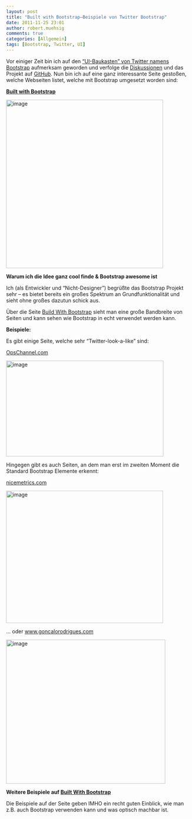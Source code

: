 ```yaml
---
layout: post
title: "Built with Bootstrap–Beispiele von Twitter Bootstrap"
date: 2011-11-25 23:01
author: robert.muehsig
comments: true
categories: [Allgemein]
tags: [Bootstrap, Twitter, UI]
---
```

<p>Vor einiger Zeit bin ich auf den <a href="http://code-inside.de/blog/2011/10/07/twitter-bootstrap-als-ui-baukasten/">“UI-Baukasten” von Twitter namens Bootstrap</a> aufmerksam geworden und verfolge die <a href="http://groups.google.com/group/twitter-bootstrap">Diskussionen</a> und das Projekt auf <a href="https://github.com/twitter/bootstrap">GitHub</a>. Nun bin ich auf eine ganz interessante Seite gestoßen, welche Webseiten listet, welche mit Bootstrap umgesetzt worden sind:</p> <p><a href="http://builtwithbootstrap.tumblr.com/"><strong>Built with Bootstrap</strong></a></p> <p><a href="http://builtwithbootstrap.tumblr.com/"><img style="background-image: none; border-bottom: 0px; border-left: 0px; padding-left: 0px; padding-right: 0px; display: inline; border-top: 0px; border-right: 0px; padding-top: 0px" title="image" border="0" alt="image" src="{{BASE_PATH}}/assets/wp-images/image1409.png" width="426" height="457"></a></p> <p><strong>Warum ich die Idee ganz cool finde &amp; Bootstrap awesome ist</strong></p> <p>Ich (als Entwickler und “Nicht-Designer”) begrüßte das Bootstrap Projekt sehr – es bietet bereits ein großes Spektrum an Grundfunktionalität und sieht ohne großes dazutun schick aus.</p> <p>Über die Seite <a href="http://builtwithbootstrap.tumblr.com/">Build With Bootstrap</a> sieht man eine große Bandbreite von Seiten und kann sehen wie Bootstrap in echt verwendet werden kann.</p> <p><strong>Beispiele:</strong></p> <p>Es gibt einige Seite, welche sehr “Twitter-look-a-like” sind:</p> <p><a href="https://www.opschannel.com/">OpsChannel.com</a></p> <p><a href="https://www.opschannel.com/"><img style="background-image: none; border-bottom: 0px; border-left: 0px; padding-left: 0px; padding-right: 0px; display: inline; border-top: 0px; border-right: 0px; padding-top: 0px" title="image" border="0" alt="image" src="{{BASE_PATH}}/assets/wp-images/image1406.png" width="427" height="260"></a></p> <p>Hingegen gibt es auch Seiten, an dem man erst im zweiten Moment die Standard Bootstrap Elemente erkennt:</p> <p><a href="https://nicemetrics.com/">nicemetrics.com</a></p> <p><a href="https://nicemetrics.com/"><img style="background-image: none; border-bottom: 0px; border-left: 0px; padding-left: 0px; padding-right: 0px; display: inline; border-top: 0px; border-right: 0px; padding-top: 0px" title="image" border="0" alt="image" src="{{BASE_PATH}}/assets/wp-images/image1407.png" width="426" height="359"></a></p> <p>… oder <a href="http://www.goncalorodrigues.com/">www.goncalorodrigues.com</a></p> <p><a href="http://www.goncalorodrigues.com/"><img style="background-image: none; border-bottom: 0px; border-left: 0px; padding-left: 0px; padding-right: 0px; display: inline; border-top: 0px; border-right: 0px; padding-top: 0px" title="image" border="0" alt="image" src="{{BASE_PATH}}/assets/wp-images/image1408.png" width="432" height="391"></a></p>   <p><strong>Weitere Beispiele auf <a href="http://builtwithbootstrap.tumblr.com/">Built With Bootstrap</a></strong></p> <p>Die Beispiele auf der Seite geben IMHO ein recht guten Einblick, wie man z.B. auch Bootstrap verwenden kann und was optisch machbar ist. </p>
